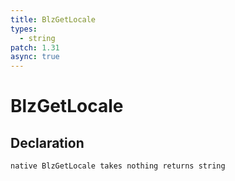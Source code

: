 ```yaml
---
title: BlzGetLocale
types:
  - string
patch: 1.31
async: true
---
```


# BlzGetLocale

## Declaration

```jass
native BlzGetLocale takes nothing returns string
```

